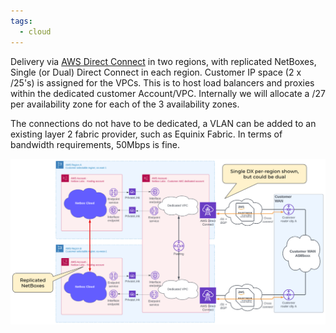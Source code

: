 ```yaml
---
tags:
  - cloud
---
```


Delivery via [AWS Direct Connect](https://aws.amazon.com/directconnect/) in two regions, with replicated NetBoxes, Single (or Dual) Direct Connect in each region. Customer IP space (2 x /25's) is assigned for the VPCs. This is to host load balancers and proxies within the dedicated customer Account/VPC. Internally we will allocate a /27 per availability zone for each of the 3 availability zones.

The connections do not have to be dedicated, a VLAN can be added to an existing layer 2 fabric provider, such as Equinix Fabric. In terms of bandwidth requirements, 50Mbps is fine.

![AWS Direct Connect Multi-Region Failover](../images/cloud-connectivity/aws-direct-connect-multi-region-failover.png)